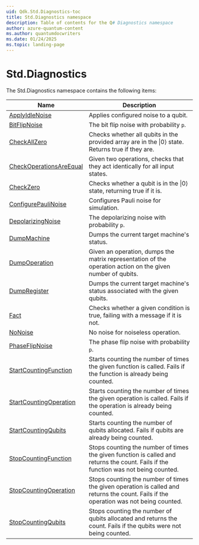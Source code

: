 ```yaml
---
uid: Qdk.Std.Diagnostics-toc
title: Std.Diagnostics namespace
description: Table of contents for the Q# Diagnostics namespace
author: azure-quantum-content
ms.author: quantumdocwriters
ms.date: 01/24/2025
ms.topic: landing-page
---
```


# Std.Diagnostics

The Std.Diagnostics namespace contains the following items:

| Name | Description |
|------|-------------|
| [ApplyIdleNoise](xref:Qdk.Std.Diagnostics.ApplyIdleNoise) | Applies configured noise to a qubit. |
| [BitFlipNoise](xref:Qdk.Std.Diagnostics.BitFlipNoise) | The bit flip noise with probability `p`. |
| [CheckAllZero](xref:Qdk.Std.Diagnostics.CheckAllZero) | Checks whether all qubits in the provided array are in the \|0⟩ state. Returns true if they are. |
| [CheckOperationsAreEqual](xref:Qdk.Std.Diagnostics.CheckOperationsAreEqual) | Given two operations, checks that they act identically for all input states. |
| [CheckZero](xref:Qdk.Std.Diagnostics.CheckZero) | Checks whether a qubit is in the \|0⟩ state, returning true if it is. |
| [ConfigurePauliNoise](xref:Qdk.Std.Diagnostics.ConfigurePauliNoise) | Configures Pauli noise for simulation. |
| [DepolarizingNoise](xref:Qdk.Std.Diagnostics.DepolarizingNoise) | The depolarizing noise with probability `p`. |
| [DumpMachine](xref:Qdk.Std.Diagnostics.DumpMachine) | Dumps the current target machine's status. |
| [DumpOperation](xref:Qdk.Std.Diagnostics.DumpOperation) | Given an operation, dumps the matrix representation of the operation action on the given number of qubits. |
| [DumpRegister](xref:Qdk.Std.Diagnostics.DumpRegister) | Dumps the current target machine's status associated with the given qubits. |
| [Fact](xref:Qdk.Std.Diagnostics.Fact) | Checks whether a given condition is true, failing with a message if it is not. |
| [NoNoise](xref:Qdk.Std.Diagnostics.NoNoise) | No noise for noiseless operation. |
| [PhaseFlipNoise](xref:Qdk.Std.Diagnostics.PhaseFlipNoise) | The phase flip noise with probability `p`. |
| [StartCountingFunction](xref:Qdk.Std.Diagnostics.StartCountingFunction) | Starts counting the number of times the given function is called. Fails if the function is already being counted. |
| [StartCountingOperation](xref:Qdk.Std.Diagnostics.StartCountingOperation) | Starts counting the number of times the given operation is called. Fails if the operation is already being counted. |
| [StartCountingQubits](xref:Qdk.Std.Diagnostics.StartCountingQubits) | Starts counting the number of qubits allocated. Fails if qubits are already being counted. |
| [StopCountingFunction](xref:Qdk.Std.Diagnostics.StopCountingFunction) | Stops counting the number of times the given function is called and returns the count. Fails if the function was not being counted. |
| [StopCountingOperation](xref:Qdk.Std.Diagnostics.StopCountingOperation) | Stops counting the number of times the given operation is called and returns the count. Fails if the operation was not being counted. |
| [StopCountingQubits](xref:Qdk.Std.Diagnostics.StopCountingQubits) | Stops counting the number of qubits allocated and returns the count. Fails if the qubits were not being counted. |
